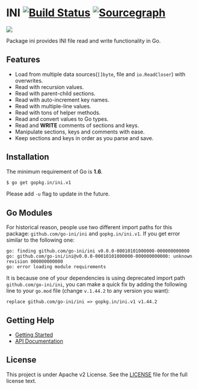 INI [![Build Status](https://travis-ci.org/go-ini/ini.svg?branch=master)](https://travis-ci.org/go-ini/ini) [![Sourcegraph](https://img.shields.io/badge/view%20on-Sourcegraph-brightgreen.svg)](https://sourcegraph.com/github.com/go-ini/ini)
===

![](https://avatars0.githubusercontent.com/u/10216035?v=3&s=200)

Package ini provides INI file read and write functionality in Go.

## Features

- Load from multiple data sources(`[]byte`, file and `io.ReadCloser`) with overwrites.
- Read with recursion values.
- Read with parent-child sections.
- Read with auto-increment key names.
- Read with multiple-line values.
- Read with tons of helper methods.
- Read and convert values to Go types.
- Read and **WRITE** comments of sections and keys.
- Manipulate sections, keys and comments with ease.
- Keep sections and keys in order as you parse and save.

## Installation

The minimum requirement of Go is **1.6**.

```sh
$ go get gopkg.in/ini.v1
```

Please add `-u` flag to update in the future.

## Go Modules

For historical reason, people use two different import paths for this package: `github.com/go-ini/ini` and `gopkg.in/ini.v1`. If you get error similar to the following one:

```
go: finding github.com/go-ini/ini v0.0.0-00010101000000-000000000000
go: github.com/go-ini/ini@v0.0.0-00010101000000-000000000000: unknown revision 000000000000
go: error loading module requirements
```

It is because one of your dependencies is using deprecated import path `github.com/go-ini/ini`, you can make a quick fix by adding the following line to your `go.mod` file (change `v.1.44.2` to any version you want):

```
replace github.com/go-ini/ini => gopkg.in/ini.v1 v1.44.2
```

## Getting Help

- [Getting Started](https://ini.unknwon.io/docs/intro/getting_started)
- [API Documentation](https://gowalker.org/gopkg.in/ini.v1)

## License

This project is under Apache v2 License. See the [LICENSE](LICENSE) file for the full license text.
